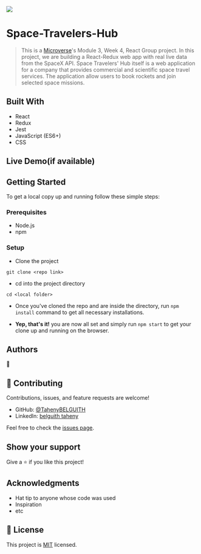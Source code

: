 ![](https://img.shields.io/badge/Microverse-blueviolet)

# Space-Travelers-Hub

> This is a [Microverse](https://www.microverse.org/)'s Module 3, Week 4, React Group project. In this project, we are building a React-Redux web app with real live data from the SpaceX API. Space Travelers' Hub itself is a web application for a company that provides commercial and scientific space travel services. The application allow users to book rockets and join selected space missions.


## Built With

- React
- Redux
- Jest
- JavaScript (ES6+)
- CSS

## Live Demo(if available)

## Getting Started

To get a local copy up and running follow these simple steps:

### Prerequisites

- Node.js
- npm

### Setup

- Clone the project
```terminal
git clone <repo link>
```

- cd into the project directory
```terminal
cd <local folder>
```
- Once you've cloned the repo and are inside the directory, run `npm install` 
command to get all necessary installations.

- **Yep, that's it!** you are now all set and simply run `npm start` to get your clone up and running on the browser.

## Authors

👤
## 🤝 Contributing

Contributions, issues, and feature requests are welcome!
- GitHub: [@TahenyBELGUITH](https://github.com/TahenyBELGUITH)
- LinkedIn: [belguith taheny](https://www.linkedin.com/in/belguith-taheny-47b93a162/)

Feel free to check the [issues page](../../issues/).

## Show your support

Give a ⭐️ if you like this project!

## Acknowledgments

- Hat tip to anyone whose code was used
- Inspiration
- etc

## 📝 License

This project is [MIT](./MIT.md) licensed.
